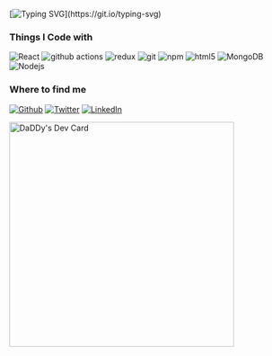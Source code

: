 [![Typing SVG](https://readme-typing-svg.herokuapp.com?font=Aclonica&pause=1000&color=47E13A&background=DAC6FF00&center=true&vCenter=true&width=450&height=60&lines=Hello%2C+I+am+Paing+Sett+Kyaw.;I+am+also+a+MERN+Stack+Web+Developer.)](https://git.io/typing-svg)

### Things I Code with
<p>
<img alt="React" src="https://img.shields.io/badge/-React-45b8d8?style=flat-square&logo=react&logoColor=white" />
 <img alt="github actions" src="https://img.shields.io/badge/-Github_Actions-2088FF?style=flat-square&logo=github-actions&logoColor=white" />
 <img alt="redux" src="https://img.shields.io/badge/-Redux-764ABC?style=flat-square&logo=redux&logoColor=white" />
 <img alt="git" src="https://img.shields.io/badge/-Git-F05032?style=flat-square&logo=git&logoColor=white" />
 <img alt="npm" src="https://img.shields.io/badge/-NPM-CB3837?style=flat-square&logo=npm&logoColor=white" />
 <img alt="html5" src="https://img.shields.io/badge/-HTML5-E34F26?style=flat-square&logo=html5&logoColor=white" />
 <img alt="MongoDB" src="https://img.shields.io/badge/-MongoDB-13aa52?style=flat-square&logo=mongodb&logoColor=white" />
  <img alt="Nodejs" src="https://img.shields.io/badge/-Nodejs-43853d?style=flat-square&logo=Node.js&logoColor=white" />
</p>

### Where to find me
<p>
<a href="https://github.com/DaDDy-chilll" target="_blank"><img alt="Github" src="https://img.shields.io/badge/GitHub-%2312100E.svg?&style=for-the-badge&logo=Github&logoColor=white" /></a>
  <a href="https://twitter.com/Guibz16" target="_blank"><img alt="Twitter" src="https://img.shields.io/badge/twitter-%231DA1F2.svg?&style=for-the-badge&logo=twitter&logoColor=white" /></a>
  <a href="https://www.linkedin.com/in/thomas-guibert" target="_blank"><img alt="LinkedIn" src="https://img.shields.io/badge/linkedin-%230077B5.svg?&style=for-the-badge&logo=linkedin&logoColor=white" /></a>
</p>
<a href="https://app.daily.dev/DaDDy"><img src="https://api.daily.dev/devcards/dbea3e18bc5841f1b64b8c76e5754199.png?r=ppg" width="400" alt="DaDDy's Dev Card"/></a>

<!---
DaDDy-chilll/DaDDy-chilll is a ✨ special ✨ repository because its `README.md` (this file) appears on your GitHub profile.
You can click the Preview link to take a look at your changes.
--->

